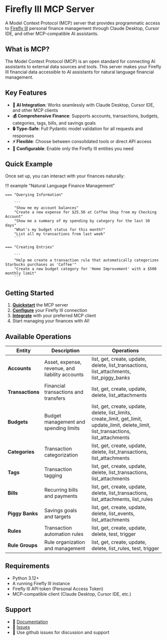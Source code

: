 # Firefly III MCP Server

A Model Context Protocol (MCP) server that provides programmatic access to [Firefly III](https://www.firefly-iii.org/) personal finance management through Claude Desktop, Cursor IDE, and other MCP-compatible AI assistants.

## What is MCP?

The Model Context Protocol (MCP) is an open standard for connecting AI assistants to external data sources and tools. This server makes your Firefly III financial data accessible to AI assistants for natural language financial management.

## Key Features

- **🤖 AI Integration**: Works seamlessly with Claude Desktop, Cursor IDE, and other MCP clients
- **💰 Comprehensive Finance**: Supports accounts, transactions, budgets, categories, tags, bills, and savings goals
- **🔒 Type-Safe**: Full Pydantic model validation for all requests and responses
- **⚡ Flexible**: Choose between consolidated tools or direct API access
- **🎯 Configurable**: Enable only the Firefly III entities you need

## Quick Example

Once set up, you can interact with your finances naturally:

!!! example "Natural Language Finance Management"

    === "Querying Information"

        ```
        "Show me my account balances"
        "Create a new expense for $25.50 at Coffee Shop from my Checking Account"
        "Show me a summary of my spending by category for the last 30 days"
        "What's my budget status for this month?"
        "List all my transactions from last week"
        ```

    === "Creating Entries"

        ```
        "Help me create a transaction rule that automatically categorizes Starbucks purchases as 'Coffee'"
        "Create a new budget category for 'Home Improvement' with a $500 monthly limit"
        ```

## Getting Started

1. **[Quickstart](quickstart.md)** the MCP server
2. **[Configure](configuration.md)** your Firefly III connection
3. **[Integrate](integrations.md)** with your preferred MCP client
4. Start managing your finances with AI!

## Available Operations

| Entity | Description | Operations |
|--------|-------------|------------|
| **Accounts** | Asset, expense, revenue, and liability accounts | list, get, create, update, delete, list_transactions, list_attachments, list_piggy_banks |
| **Transactions** | Financial transactions and transfers | list, get, create, update, delete, list_attachments |
| **Budgets** | Budget management and spending limits | list, get, create, update, delete, list_limits, create_limit, get_limit, update_limit, delete_limit, list_transactions, list_attachments |
| **Categories** | Transaction categorization | list, get, create, update, delete, list_transactions, list_attachments |
| **Tags** | Transaction tagging | list, get, create, update, delete, list_transactions, list_attachments |
| **Bills** | Recurring bills and payments | list, get, create, update, delete, list_transactions, list_attachments, list_rules |
| **Piggy Banks** | Savings goals and targets | list, get, create, update, delete, list_events, list_attachments |
| **Rules** | Transaction automation rules | list, get, create, update, delete, test, trigger |
| **Rule Groups** | Rule organization and management | list, get, create, update, delete, list_rules, test, trigger |

## Requirements

- Python 3.12+
- A running Firefly III instance
- Firefly III API token (Personal Access Token)
- MCP-compatible client (Claude Desktop, Cursor IDE, etc.)

## Support

- 📖 [Documentation](https://horsfallnathan.github.io/firefly-iii-mcp-server/)
- 🐛 [Issues](https://github.com/horsfallnathan/firefly-iii-mcp-server/issues)
- 💬 Use github issues for discussion and support
